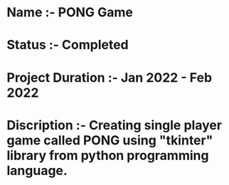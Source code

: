 # Name :- PONG Game
# Status :- Completed
# Project Duration :- Jan 2022 - Feb 2022
# Discription :- Creating single player game called PONG using "tkinter" library from python programming language.
